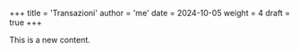 +++
title = 'Transazioni'
author = 'me'
date = 2024-10-05
weight = 4
draft = true
+++

This is a new content.